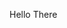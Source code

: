 Hello There


<!---
Manopc/Manopc is a ✨ special ✨ repository because its `README.md` (this file) appears on your GitHub profile.
You can click the Preview link to take a look at your changes.
--->
